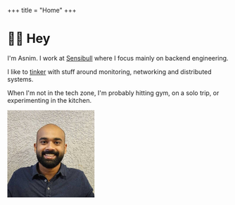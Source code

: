 +++
title = "Home"
+++

# 👋🏽 Hey

<div class="home-container">

  <div class="home-content">

I'm Asnim. I work at [Sensibull](https://sensibull.com/) where I focus mainly on backend engineering.

I like to [tinker](https://github.com/asnimansari) with stuff around monitoring, networking and distributed systems.

When I'm not in the tech zone, I'm probably hitting gym, on a solo trip, or experimenting in the kitchen.

  </div>

  <div class="home-image">
    <img src="/images/website/profile.png" alt="Profile Image" class="img-rounded" />
  </div>

</div>
